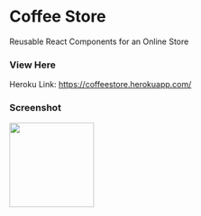 # Coffee Store
Reusable React Components for an Online Store

### View Here
Heroku Link: https://coffeestore.herokuapp.com/

### Screenshot
<image style="width:150px" src="https://raw.githubusercontent.com/tdeckard2000/simpleShopStore/main/images/exampleSnapshot.JPG"></image>
